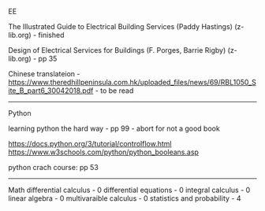 EE

The Illustrated Guide to Electrical Building Services (Paddy Hastings) (z-lib.org) - finished

Design of Electrical Services for Buildings (F. Porges, Barrie Rigby) (z-lib.org) - pp 35

Chinese translateion - https://www.theredhillpeninsula.com.hk/uploaded_files/news/69/RBL1050_Site_B_part6_30042018.pdf - to be read

---

Python

learning python the hard way - pp 99 - abort for not a good book

https://docs.python.org/3/tutorial/controlflow.html
https://www.w3schools.com/python/python_booleans.asp

python crach course: pp 53

---

Math
differential calculus - 0
differential equations - 0
integral calculus - 0
linear algebra - 0
multivaraible calculus - 0
statistics and probability - 4